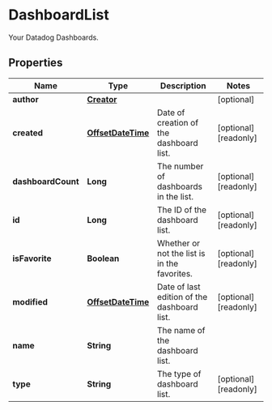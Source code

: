 

# DashboardList

Your Datadog Dashboards.
## Properties

Name | Type | Description | Notes
------------ | ------------- | ------------- | -------------
**author** | [**Creator**](Creator.md) |  |  [optional]
**created** | [**OffsetDateTime**](OffsetDateTime.md) | Date of creation of the dashboard list. |  [optional] [readonly]
**dashboardCount** | **Long** | The number of dashboards in the list. |  [optional] [readonly]
**id** | **Long** | The ID of the dashboard list. |  [optional] [readonly]
**isFavorite** | **Boolean** | Whether or not the list is in the favorites. |  [optional] [readonly]
**modified** | [**OffsetDateTime**](OffsetDateTime.md) | Date of last edition of the dashboard list. |  [optional] [readonly]
**name** | **String** | The name of the dashboard list. | 
**type** | **String** | The type of dashboard list. |  [optional] [readonly]



